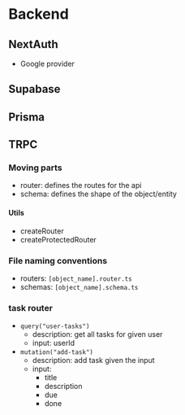 # Backend

## NextAuth

- Google provider

## Supabase

## Prisma

## TRPC

### Moving parts

- router: defines the routes for the api
- schema: defines the shape of the object/entity

#### Utils

- createRouter
- createProtectedRouter

### File naming conventions

- routers: `[object_name].router.ts`
- schemas: `[object_name].schema.ts`

### task router

- `query("user-tasks")`
  - description: get all tasks for given user
  - input: userId
- `mutation("add-task")`
  - description: add task given the input
  - input:
    - title
    - description
    - due
    - done
